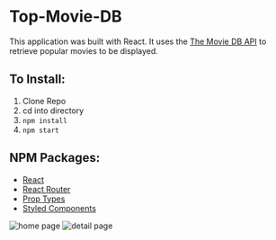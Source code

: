 # Top-Movie-DB
This application was built with React. It uses the [The Movie DB API](https://www.themoviedb.org/documentation/api?language=en) to retrieve popular movies to be displayed.

## To Install:
1. Clone Repo
2. cd into directory
3. `npm install`
4. `npm start`

## NPM Packages:
* [React](https://github.com/facebook/react)
* [React Router](https://www.npmjs.com/package/react-router-dom)
* [Prop Types](https://github.com/facebook/prop-types)
* [Styled Components](https://github.com/styled-components/styled-components)


![home page](https://i.imgur.com/9qVDMjb.jpg)
![detail page](https://i.imgur.com/uuHF6IC.jpg)
